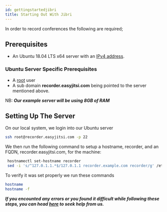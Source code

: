 ```yaml
---
id: gettingstartedjibri
title: Starting Out With Jibri
---
```


In order to record conferences the following are required;

## Prerequisites

- An Ubuntu 18.04 LTS x64 server with an [IPv4 address](https://en.wikipedia.org/wiki/IPv4).

### Ubuntu Server Specific Prerequisites

- A [root]("https://geek-university.com/linux/root-account/") user
- A sub domain **recorder.easyjitsi.com** being pointed to the server mentioned above.

NB: **_Our example server will be using 8GB of RAM_**

## Setting Up The Server

On our local system, we login into our Ubuntu server

```bash
ssh root@recorder.easyjitsi.com -p 22
```

We then run the following command to setup a hostname, recorder, and an FQDN, recorder.easyjitsi.com, for the machine:

```bash
 hostnamectl set-hostname recorder
 sed -i 's/^127.0.1.1.*$/127.0.1.1 recorder.example.com recorder/g' /etc/hosts
```

To verify it was set properly we run these commands

```bash
hostname
hostname -f
```

**_If you encounted any errors or you found it difficult while following these steps, you can head [here](https://docs.easyjitsi.com/docs/help) to seek help from us._**
